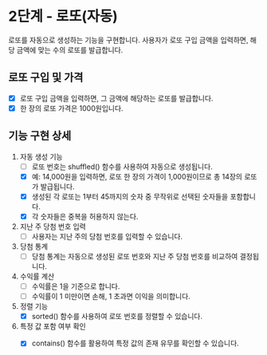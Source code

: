 # 2단계 - 로또(자동)

로또를 자동으로 생성하는 기능을 구현합니다. 사용자가 로또 구입 금액을 입력하면, 해당 금액에 맞는 수의 로또를 발급합니다.

## 로또 구입 및 가격

- [x] 로또 구입 금액을 입력하면, 그 금액에 해당하는 로또를 발급합니다.
- [x] 한 장의 로또 가격은 1000원입니다.

## 기능 구현 상세

1. 자동 생성 기능
   - [ ] 로또 번호는 shuffled() 함수를 사용하여 자동으로 생성됩니다.
   - [x] 예: 14,000원을 입력하면, 로또 한 장의 가격이 1,000원이므로 총 14장의 로또가 발급됩니다.
   - [x] 생성된 각 로또는 1부터 45까지의 숫자 중 무작위로 선택된 숫자들을 포함합니다.
   - [x] 각 숫자들은 중복을 허용하지 않는다.
2. 지난 주 당첨 번호 입력
   - [ ] 사용자는 지난 주의 당첨 번호를 입력할 수 있습니다.
3. 당첨 통계
   - [ ] 당첨 통계는 자동으로 생성된 로또 번호와 지난 주 당첨 번호를 비교하여 결정됩니다.
4. 수익률 계산
   - [ ] 수익률은 1을 기준으로 합니다.
   - [ ] 수익률이 1 미만이면 손해, 1 초과면 이익을 의미합니다.
5. 정렬 기능
   - [x] sorted() 함수를 사용하여 로또 번호를 정렬할 수 있습니다.
6. 특정 값 포함 여부 확인
   - [x] contains() 함수를 활용하여 특정 값의 존재 유무를 확인할 수 있습니다.


